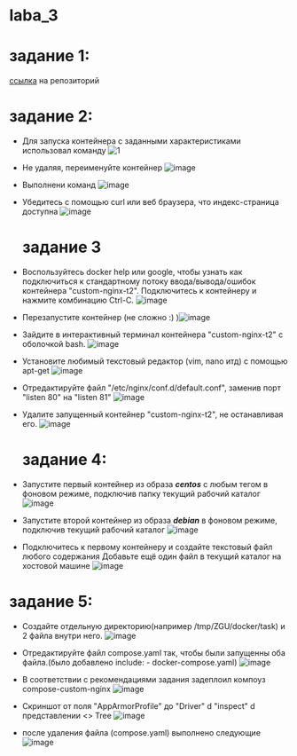# laba_3
  # задание 1: 
[ссылка](https://hub.docker.com/repository/docker/amm45/custom-nginx/general) на репозиторий

  # задание 2: 
* Для запуска контейнера с заданными характеристиками использовал команду ![1](https://github.com/user-attachments/assets/260172c9-c71f-4c1e-b360-77084345596b)

* Не удаляя, переименуйте контейнер ![image](https://github.com/user-attachments/assets/e770fecc-ee0a-489b-b513-f88d37f6ebc2)

* Выполнени команд ![image](https://github.com/user-attachments/assets/88e626b7-2525-40f8-a622-151d513156aa)

* Убедитесь с помощью curl или веб браузера, что индекс-страница доступна ![image](https://github.com/user-attachments/assets/7c7fcc08-93aa-47d7-bcb6-91524e8f1175)

  # задание 3
* Воспользуйтесь docker help или google, чтобы узнать как подключиться к стандартному потоку ввода/вывода/ошибок контейнера "custom-nginx-t2". Подключитесь к контейнеру и нажмите комбинацию Ctrl-C. ![image](https://github.com/user-attachments/assets/779e4087-9ca6-4271-b656-2f5d4c2e9222)

* Перезапустите контейнер (не сложно :) )![image](https://github.com/user-attachments/assets/169d8fea-46d2-49f9-807e-54c7f297864b)

* Зайдите в интерактивный терминал контейнера "custom-nginx-t2" с оболочкой bash. ![image](https://github.com/user-attachments/assets/41cfdafa-17ae-4f7d-9433-d8dece21bd75)

* Установите любимый текстовый редактор (vim, nano итд) с помощью apt-get ![image](https://github.com/user-attachments/assets/f7d82c0b-4eef-47de-b603-794db6e2f2a8)

* Отредактируйте файл "/etc/nginx/conf.d/default.conf", заменив порт "listen 80" на "listen 81" ![image](https://github.com/user-attachments/assets/1a84a121-3151-42bf-9a01-fdfc3bd6aac8)

* Удалите запущенный контейнер "custom-nginx-t2", не останавливая его. ![image](https://github.com/user-attachments/assets/0cfd8384-6513-441b-ab06-2a67fafbe9ab)

  # задание 4:
* Запустите первый контейнер из образа ***centos*** c любым тегом в фоновом режиме, подключив папку  текущий рабочий каталог ![image](https://github.com/user-attachments/assets/86486b40-d7d7-477f-8ae6-60b8a7690495)

* Запустите второй контейнер из образа ***debian*** в фоновом режиме, подключив текущий рабочий каталог ![image](https://github.com/user-attachments/assets/c49ec986-fdb6-4fe3-abcd-765f3c763881)

* Подключитесь к первому контейнеру и создайте текстовый файл любого содержания Добавьте ещё один файл в текущий каталог на хостовой машине ![image](https://github.com/user-attachments/assets/ee8ff9a3-7a93-4049-85f7-77415601145c)

 # задание 5:
* Создайте отдельную директорию(например /tmp/ZGU/docker/task) и 2 файла внутри него. ![image](https://github.com/user-attachments/assets/94e44525-71d0-47e8-afde-5fafdb824e47)

  
* Отредактируйте файл compose.yaml так, чтобы были запущенны оба файла.(было добавлено include:  - docker-compose.yaml) ![image](https://github.com/user-attachments/assets/da278070-5fd5-472e-a91f-69b33246f8d2)

* В соответствии с рекомендациями задания задеплоил компоуз compose-custom-nginx ![image](https://github.com/user-attachments/assets/cc0bbb7b-e0ef-4665-a4c2-5a9446584c9c)

* Cкриншот от поля "AppArmorProfile" до "Driver" d "inspect" d представлении <> Tree ![image](https://github.com/user-attachments/assets/d18b96e3-0873-4f93-b658-2374fa6ac830)

* после удаления файла (compose.yaml) выполнено следующие ![image](https://github.com/user-attachments/assets/95a1f420-6892-4d69-8db3-7b3800e90781)









